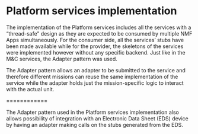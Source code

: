 Platform services implementation
============

The implementation of the Platform services includes all the services with a “thread-safe” design as they are expected to be consumed by multiple NMF Apps simultaneously. For the consumer side, all the services’ stubs have been made available while for the provider, the skeletons of the services were implemented however without any specific backend. Just like in the M&C services, the Adapter pattern was used.

The Adapter pattern allows an adapter to be submitted to the service and therefore different missions can reuse the same implementation of the service while the adapter holds just the mission-specific logic to interact with the actual unit.

============

The Adapter pattern used in the Platform services implementation also allows possibility of integration with an Electronic Data Sheet (EDS) device by having an adapter making calls on the stubs generated from the EDS.

